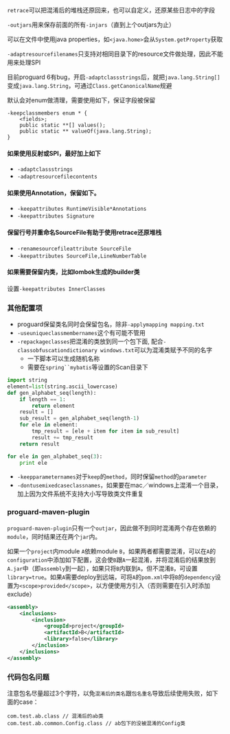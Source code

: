 `retrace`可以把混淆后的堆栈还原回来，也可以自定义，还原某些日志中的字段

`-outjars`用来保存前面的所有`-injars`（直到上个outjars为止）

可以在文件中使用java properties，如`<java.home>`会从`System.getProperty`获取

`-adaptresourcefilenames`只支持对相同目录下的resource文件做处理，因此不能用来处理SPI

目前proguard 6有bug，开启`-adaptclassstrings`后，就把`java.lang.String[]`变成`java.lang.String`，可通过`Class.getCanonicalName`规避

默认会对enum做清理，需要使用如下，保证字段被保留
```
-keepclassmembers enum * {
    <fields>;
    public static **[] values();
    public static ** valueOf(java.lang.String);
}
```

#### 如果使用反射或SPI，最好加上如下
- `-adaptclassstrings`
- `-adaptresourcefilecontents`

#### 如果使用Annotation，保留如下。
- `-keepattributes RuntimeVisible*Annotations`
- `-keepattributes Signature`

#### 保留行号并重命名SourceFile有助于使用retrace还原堆栈
- `-renamesourcefileattribute SourceFile`
- `-keepattributes SourceFile,LineNumberTable`

#### 如果需要保留内类，比如lombok生成的builder类
设置`-keepattributes InnerClasses`

### 其他配置项
- proguard保留类名同时会保留包名，除非`-applymapping mapping.txt`
- `-useuniqueclassmembernames`这个有可能不管用
- `-repackageclasses`把混淆的类放到同一个包下面, 配合`-classobfuscationdictionary windows.txt`可以为混淆类赋予不同的名字
    - 一下脚本可以生成随机名称
    - 需要在`spring``mybatis`等设置的Scan目录下
``` python
import string
element=list(string.ascii_lowercase)
def gen_alphabet_seq(length):
    if length == 1:
        return element
    result = []
    sub_result = gen_alphabet_seq(length-1)
    for ele in element:
        tmp_result = [ele + item for item in sub_result]
        result += tmp_result
    return result

for ele in gen_alphabet_seq(3):
    print ele
```
- `-keepparameternames`对于`keep`的`method`，同时保留`method`的`parameter`
- `-dontusemixedcaseclassnames`，如果要在mac／windows上混淆一个目录，加上因为文件系统不支持大小写导致类文件重复

### proguard-maven-plugin
`proguard-maven-plugin`只有一个`outjar`，因此做不到同时混淆两个存在依赖的`module`，同时结果还在两个`jar`内。

如果一个`project`内module `A`依赖module `B`，如果两者都需要混淆，可以在`A`的`configuration`中添加如下配置，这会使`B`跟`A`一起混淆，并将混淆后的结果放到`A.jar`中（即`assembly`到一起），如果只将`B`内联到`A`，但不混淆`B`，可设置`library=true`。如果`A`需要deploy到远端，可将`A`的`pom.xml`中将`B`的`dependency`设置为`<scope>provided</scope>`，以方便使用方引入（否则需要在引入时添加exclude）
```xml
<assembly>
    <inclusions>
        <inclusion>
            <groupId>project</groupId>
            <artifactId>B</artifactId>
            <library>false</library>
        </inclusion>
    </inclusions>
</assembly>
```

### 代码包名问题
注意包名尽量超过3个字符，以免`混淆后的类名`跟`包名重名`导致后续使用失败，如下面的case：
```
com.test.ab.class // 混淆后的ab类
com.test.ab.common.Config.class // ab包下的没被混淆的Config类
```


